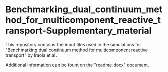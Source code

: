 # Benchmarking_dual_continuum_method_for_multicomponent_reactive_transport-Supplementary_material
This repository contains the input files used in the simulations for "Benchmarking dual continuum method for multicomponent reactive transport" by Iraola et al.

Additional information can be fount on the "readme.docx" document.
